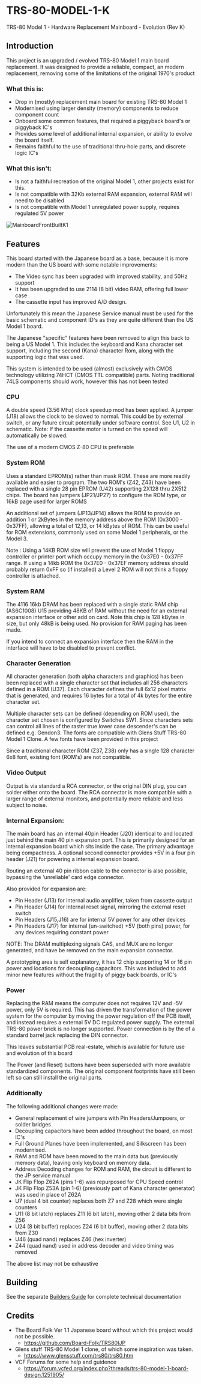 # TRS-80-MODEL-1-K

TRS-80 Model 1 - Hardware Replacement Mainboard - Evolution (Rev K)

## Introduction

This project is an upgraded / evolved TRS-80 Model 1 main board replacement. It was designed to provide a reliable, 
compact, an modern replacement, removing some of the limitations of the original 1970's product

### What this is:
- Drop in (mostly) replacement main board for existing TRS-80 Model 1
- Modernised using larger density (memory) components to reduce component count
- Onboard some common features, that required a piggyback board's or piggyback IC's
- Provides some level of additional internal expansion, or ability to evolve the board itself.
- Remains faithful to the use of traditional thru-hole parts, and discrete logic IC's

### What this isn't:
- Is not a faithful recreation of the original Model 1, other projects exist for this.
- Is not compatible with 32Kb external RAM expansion, external RAM will need to be disabled
- Is not compatible with Model 1 unregulated power supply, requires regulated 5V power

![MainboardFrontBuiltK1](/images/IMG_8736.jpeg)

## Features

This board started with the Japanese board as a base, because it is more modern than the US board with some notable 
improvements:
- The Video sync has been upgraded with improved stability, and 50Hz support
- It has been upgraded to use 2114 (8 bit) video RAM, offering full lower case
- The cassette input has improved A/D design.

Unfortunately this mean the Japanese Service manual must be used for the basic schematic and component ID's as 
they are quite different than the US Model 1 board.

The Japanese "specific" features have been removed to align this back to being a US Model 1. This includes the 
keyboard and Kana character set support, including the second (Kana) character Rom, along with the supporting 
logic that was used.

This system is intended to be used (almost) exclusively with CMOS technology utilizing 74HCT (CMOS TTL compatible) parts.
Noting traditional 74LS components should work, however this has not been tested

### CPU

A double speed (3.56 Mhz) clock speedup mod has been applied. A jumper (J18) allows the clock to be slowed to normal. 
This could be by external switch, or any future circuit potentially under software control. See U1, U2 in schematic.
Note: If the cassette motor is turned on the speed will automatically be slowed.

The use of a modern CMOS Z-80 CPU is preferable

### System ROM

Uses a standard EPROM(s) rather than mask ROM. These are more readily available and easier to program. 
The two ROM's (Z42, Z43) have been replaced with a single 28 pin EPROM (U42) supporting 2X128 thru 2X512 chips. 
The board has jumpers (JP21/JP27) to configure the ROM type, or 16kB page used for larger ROMS

An additional set of jumpers (JP13/JP14) allows the ROM to provide an addition 1 or 2kBytes in the memory address 
above the ROM (0x3000 - 0x37FF), allowing a total of 12,13, or 14 kBytes of ROM. This can be useful for ROM extensions, 
commonly used on some Model 1 peripherals, or the Model 3.

Note : Using a 14KB ROM size will prevent the use of Model 1 floppy controller or printer port which occupy 
memory in the 0x37E0 - 0x37FF range. If using a 14kb ROM the 0x37E0 - 0x37EF memory address should probably 
return 0xFF so (if installed) a Level 2 ROM will not think a floppy controller is attached.

### System RAM

The 4116 16kb DRAM has been replaced with a single static RAM chip (AS6C1008) U15 providing 48KB of RAM without the 
need for an external expansion interface or other add on card. Note this chip is 128 kBytes in size, but only 48kB 
is being used. No provision for RAM paging has been made.

If you intend to connect an expansion interface then the RAM in the interface will have to be disabled to prevent conflict.

### Character Generation

All character generation (both alpha characters and graphics) has been been replaced with a single character set 
that includes all 256 characters defined in a ROM (U37). Each character defines the full 6x12 pixel matrix that is 
generated, and requires 16 bytes for a total of 4k bytes for the entire character set. 

Multiple character sets  can be defined (depending on ROM used), the character set chosen is configured by Switches SW1.
Since characters sets can control all lines of the raster true lower case descender's can be defined e.g. Gendon3.
The fonts are compatible with Glens Stuff TRS-80 Model 1 Clone. A few fonts have been provided in this project

Since a traditional character ROM (Z37, Z38) only has a single 128 character 6x8 font, existing font (ROM's) are not compatible.

### Video Output

Output is via standard a RCA connector, or the original DIN plug, you can solder either onto the board. 
The RCA connector is more compatible with a larger range of external monitors, and potentially more reliable and less subject to noise.

### Internal Expansion:

The main board has an internal 40pin Header (J20) identical to and located just behind the main 40 pin expansion port. 
This is primarily designed for an internal expansion board which sits inside the case. 
The primary advantage being compactness. A optional second connector provides +5V in a four pin header (J21) for powering 
a internal expansion board.

Routing an external 40 pin ribbon cable to the connector is also possible, bypassing the 'unreliable' card edge connector.

Also provided for expansion are:
- Pin Header (J13) for internal audio amplifier, taken from cassette output
- Pin Header (J14) for internal reset signal, mirroring the external reset switch
- Pin Headers (J15,J16) are for internal 5V power for any other devices
- Pin Headers (J17) for internal (un-switched) +5V (both pins) power, for any devices requiring constant power

NOTE: The DRAM multiplexing signals CAS, and MUX are no longer generated, and have be removed on the main expansion connector.

A prototyping area is self explanatory, it has 12 chip supporting 14 or 16 pin power and locations for decoupling capacitors. 
This was included to add minor new features without the fragility of piggy back boards, or IC's

### Power

Replacing the RAM means the computer does not requires 12V and -5V power, only 5V is required. 
This has driven the transformation of the power system for the computer by moving the power regulation off the PCB itself, 
and instead requires a external 5V DC regulated power supply. The external TRS-80 power brick is no longer supported. 
Power connection is by the of a standard barrel jack replacing the DIN connector.

This leaves substantial PCB real-estate, which is available for future use and evolution of this board

The Power (and Reset) buttons have been superseded with more available standardized components. 
The original component footprints have still been left so can still install the original parts.

### Additionally

The following additional changes were made:
- General replacement of wire jumpers with Pin Headers/Jumpoers, or solder bridges
- Decoupling capacitors have been added throughout the board, on most IC's
- Full Ground Planes have been implemented, and Silkscreen has been modernised.
- RAM and ROM have been moved to the main data bus (previously memory data), leaving only keyboard on memory data.
- Address Decoding changes for ROM and RAM, the circuit is different to the JP service manual
- JK Flip Flop Z62A (pins 1-6) was repurposed for CPU Speed control
- JK Flip Flop Z53A (pin 1-6) (previously part of Kana character generator) was used in place of Z62A
- U7 (dual 4 bit counter) replaces both Z7 and Z28 which were single counters
- U11 (8 bit latch) replaces Z11 (6 bit latch), moving other 2 data bits from Z56
- U24 (8 bit buffer) replaces Z24 (6 bit buffer), moving other 2 data bits from Z30
- U46 (quad nand) replaces Z46 (hex inverter)
- Z44 (quad nand) used in address decoder and video timing was removed

The above list may not be exhaustive

## Building

See the separate [Builders Guide](/BUILDING.md) for complete technical documentation

## Credits

- The Board Folk Ver 1.1 Japanese board without which this project would not be possible.
    - https://github.com/Board-Folk/TRS80IJP
- Glens stuff TRS-80 Model 1 clone, of which some inspiration was taken.
    - https://www.glensstuff.com/trs80/trs80.htm
- VCF Forums for some help and guidence
    - https://forum.vcfed.org/index.php?threads/trs-80-model-1-board-design.1251905/

